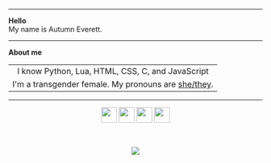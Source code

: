 <hr/>
<strong>Hello</strong><br/>
My name is Autumn Everett.<br/>
<hr/>
<strong>About me</strong><br/>
<table align="center">
  <tbody>
    <tr>
      <td align="center">I know Python, Lua, HTML, CSS, C, and JavaScript</td>
    </tr>
    <tr>
      <td align="center">I'm a transgender female. My pronouns are <a href="https://en.pronouns.page/@kurulen">she/they</a>.</td>
    </tr>
  </tbody>
</table>
<hr/>
<p align="center">
  <a href="https://www.ubuntu.com/desktop"><img src="https://88x31.kate.pet/Ubuntu-88x31.gif" height="31" /></a>
  <a href="https://pillowfort.social/posts/1632320"><img src="https://88x31.kate.pet/flag-trans.png" height="31" /></a>
  <a href="https://pillowfort.social/posts/1632320"><img src="https://88x31.kate.pet/flag-nonbinary.png" height="31" /></a>
  <a href="https://cataas.com/cat/says/meow?fontSize=96&fontColor=white"><img src="https://88x31.kate.pet/catscape-loader.gif" height="31" /></a>
</p>
<br/>

<p align="center"><a href="https://github.com/kurulen"><img src="https://www.jwz.org/compass2.gif" /></a></p>
